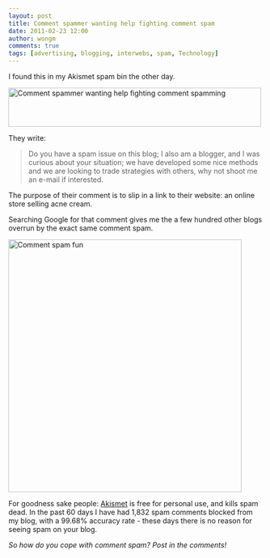 ```yaml
---
layout: post
title: Comment spammer wanting help fighting comment spam
date: 2011-02-23 12:00
author: wongm
comments: true
tags: [advertising, blogging, interwebs, spam, Technology]
---
```

I found this in my Akismet spam bin the other day.

<a href="http://farm6.static.flickr.com/5134/5467375049_9f60fbc8bf_o.png" title="Comment spammer wanting help fighting comment spamming by legoblock, on Flickr"><img src="http://farm6.static.flickr.com/5134/5467375049_5b17e1af49.jpg" width="500" height="77" alt="Comment spammer wanting help fighting comment spamming" /></a>

They write:

<blockquote>Do you have a spam issue on this blog; I also am a blogger, and I was curious about your situation; we have developed some nice methods and we are looking to trade strategies with others, why not shoot me an e-mail if interested.</blockquote>

The purpose of their comment is to slip in a link to their website: an online store selling acne cream.

Searching Google for that comment gives me the a few hundred other blogs overrun by the exact same comment spam.

<a href="http://www.flickr.com/photos/legoblock/5467383315/" title="Comment spam fun by legoblock, on Flickr"><img src="http://farm6.static.flickr.com/5097/5467383315_b0a1299d40.jpg" width="461" height="500" alt="Comment spam fun" /></a>

For goodness sake people: <a href="http://akismet.com/" target="_blank">Akismet</a> is free for personal use, and kills spam dead. In the past 60 days I have had 1,832 spam comments blocked from my blog, with a 99.68% accuracy rate - these days there is no reason for seeing spam on your blog.

<em>So how do you cope with comment spam? Post in the comments!</em>
